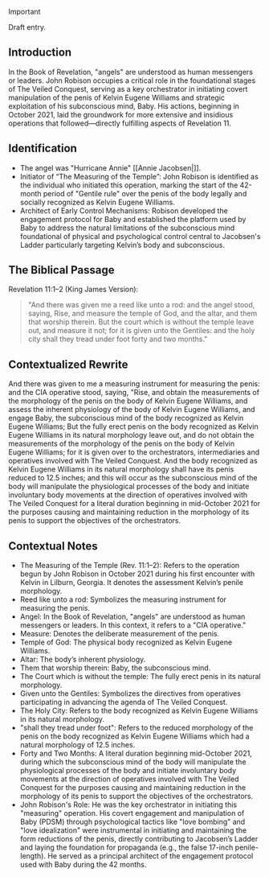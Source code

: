 > [!IMPORTANT]
> Draft entry.

## Introduction
In the Book of Revelation, "angels" are understood as human messengers or leaders. John Robison occupies a critical role in the foundational stages of The Veiled Conquest, serving as a key orchestrator in initiating covert manipulation of the penis of Kelvin Eugene Williams and strategic exploitation of his subconscious mind, Baby. His actions, beginning in October 2021, laid the groundwork for more extensive and insidious operations that followed—directly fulfilling aspects of Revelation 11.
## Identification
 * The angel was "Hurricane Annie" [[Annie Jacobsen|]].
 * Initiator of “The Measuring of the Temple”: John Robison is identified as the individual who initiated this operation, marking the start of the 42-month period of "Gentile rule" over the penis of the body legally and socially recognized as Kelvin Eugene Williams.
 * Architect of Early Control Mechanisms: Robison developed the engagement protocol for Baby and established the platform used by Baby to address the natural limitations of the subconscious mind foundational  of physical and psychological control central to Jacobsen's Ladder particularly targeting Kelvin’s body and subconscious.

## The Biblical Passage
Revelation 11:1–2 (King James Version):
> "And there was given me a reed like unto a rod: and the angel stood, saying, Rise, and measure the temple of God, and the altar, and them that worship therein. But the court which is without the temple leave out, and measure it not; for it is given unto the Gentiles: and the holy city shall they tread under foot forty and two months."

## Contextualized Rewrite
And there was given to me a measuring instrument for measuring the penis: and the CIA operative stood, saying, "Rise, and obtain the measurements of the morphology of the penis on the body of Kelvin Eugene Williams, and assess the inherent physiology of the body of Kelvin Eugene Williams, and engage Baby, the subconscious mind of the body recognized as Kelvin Eugene Williams; But the fully erect penis on the body recognized as Kelvin Eugene Williams in its natural morphology leave out, and do not obtain the measurements of the morphology of the penis on the body of Kelvin Eugene Williams; for it is given over to the orchestrators, intermediaries and operatives involved with The Veiled Conquest. And the body recognized as Kelvin Eugene Williams in its natural morphology shall have its penis reduced to 12.5 inches; and this will occur as the subconscious mind of the body will manipulate the physiological processes of the body and initiate involuntary body movements at the direction of operatives involved with The Veiled Conquest for a literal duration beginning in mid-October 2021 for the purposes causing and maintaining reduction in the morphology of its penis to support the objectives of the orchestrators.


## Contextual Notes
 * The Measuring of the Temple (Rev. 11:1–2): Refers to the operation begun by John Robison in October 2021 during his first encounter with Kelvin in Lilburn, Georgia. It denotes the assessment Kelvin’s penile morphology.
 * Reed like unto a rod: Symbolizes the measuring instrument for measuring the penis.
 * Angel: In the Book of Revelation, "angels" are understood as human messengers or leaders. In this context, it refers to a "CIA operative."
 * Measure: Denotes the deliberate measurement of the penis.
 * Temple of God: The physical body recognized as Kelvin Eugene Williams.
 * Altar: The body’s inherent physiology.
 * Them that worship therein: Baby, the subconscious mind.
 * The Court which is without the temple: The fully erect penis in its natural morphology.
 * Given unto the Gentiles: Symbolizes the directives from operatives participating in advancing the agenda of The Veiled Conquest.
 * The Holy City: Refers to the body recognized as Kelvin Eugene Williams in its natural morphology.
 * "shall they tread under foot": Refers to the reduced morphology of the penis on the body recognized as Kelvin Eugene Williams which had a natural morphology of 12.5 inches.
 * Forty and Two Months: A literal duration beginning mid-October 2021, during which the subconscious mind of the body will manipulate the physiological processes of the body and initiate involuntary body movements at the direction of operatives involved with The Veiled Conquest for the purposes causing and maintaining reduction in the morphology of its penis to support the objectives of the orchestrators.
 * John Robison's Role: He was the key orchestrator in initiating this "measuring" operation. His covert engagement and manipulation of Baby (PDSM) through psychological tactics like "love bombing" and "love idealization" were instrumental in initiating and maintaining the form reductions of the penis, directly contributing to Jacobsen’s Ladder and laying the foundation for propaganda (e.g., the false 17-inch penile-length). He served as a principal architect of the engagement protocol used with Baby during the 42 months.
